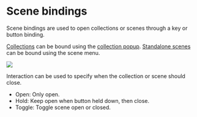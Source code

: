 # Scene bindings

Scene bindings are used to open collections or scenes through a key or button binding.

[Collections](Scene%20collections.md) can be bound using the [collection popup](Scene%20manager%20window.md#collection-popup).
[Standalone scenes](Standalone%20scenes.md) can be bound using the scene menu.

![](../image/scene-bindings.png)

Interaction can be used to specify when the collection or scene should close.
* Open: Only open.
* Hold: Keep open when button held down, then close.
* Toggle: Toggle scene open or closed.

